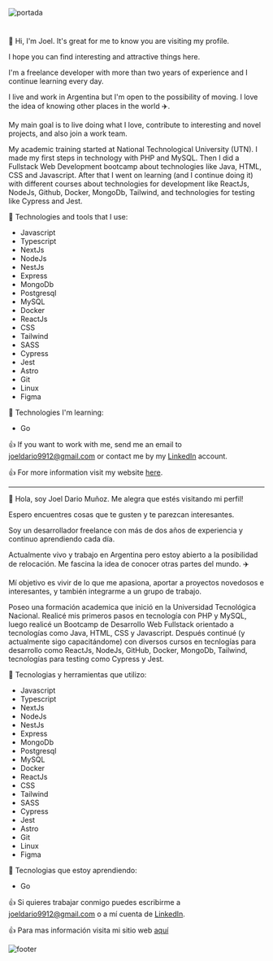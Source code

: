 ![portada](https://i.imgur.com/WHvbqUR.png "Portada Github")

#

👋 Hi, I'm Joel. It's great for me to know you are visiting my profile.

I hope you can find interesting and attractive things here.

I'm a freelance developer with more than two years of experience and I continue learning every day.

I live and work in Argentina but I'm open to the possibility of moving. I love the idea of knowing other places in the world :airplane:.

My main goal is to live doing what I love, contribute to interesting and novel projects, and also join a work team.

My academic training started at National Technological University (UTN). I made my first steps in technology with PHP and MySQL. Then I did a Fullstack Web Development bootcamp about technologies like Java, HTML, CSS and Javascript. After that I went on  learning (and I continue doing it) with different courses about technologies for development like ReactJs, NodeJs, Github, Docker, MongoDb, Tailwind, and technologies for testing like Cypress and Jest.

:wrench: Technologies and tools that I use:

* Javascript
* Typescript
* NextJs
* NodeJs
* NestJs
* Express
* MongoDb
* Postgresql
* MySQL
* Docker
* ReactJs
* CSS
* Tailwind
* SASS
* Cypress
* Jest
* Astro
* Git
* Linux
* Figma

:wrench: Technologies I'm learning:

* Go
  
:+1: If you want to work with me, send me an email to joeldario9912@gmail.com or contact me by my [LinkedIn](https://www.linkedin.com/in/joel-develop) account.

:+1: For more information visit my website [here](https://joel-develop.netlify.app).

---

👋 Hola, soy Joel Dario Muñoz. Me alegra que estés visitando mi perfil! 

Espero encuentres cosas que te gusten y te parezcan interesantes.

Soy un desarrollador freelance con más de dos años de experiencia y continuo aprendiendo cada día.

Actualmente vivo y trabajo en Argentina pero estoy abierto a la posibilidad de relocación. Me fascina la idea de conocer otras partes del mundo. :airplane:

Mí objetivo es vivir de lo que me apasiona, aportar a proyectos novedosos e interesantes, y también integrarme a un grupo de trabajo.

Poseo una formación academica que inició en la Universidad Tecnológica Nacional. Realicé mis primeros pasos en tecnología con PHP y MySQL, luego realicé un Bootcamp de Desarrollo Web Fullstack orientado a tecnologías como Java, HTML, CSS y Javascript. Después continué (y actualmente sigo capacitándome) con diversos cursos en tecnlogías para desarrollo como ReactJs, NodeJs, GitHub, Docker, MongoDb, Tailwind, tecnologías para testing como Cypress y Jest.

:wrench: Tecnologias y herramientas que utilizo:

* Javascript
* Typescript
* NextJs
* NodeJs
* NestJs
* Express
* MongoDb
* Postgresql
* MySQL
* Docker
* ReactJs
* CSS
* Tailwind
* SASS
* Cypress
* Jest
* Astro
* Git
* Linux
* Figma

:wrench: Tecnologias que estoy aprendiendo:

* Go
  
:+1: Si quieres trabajar conmigo puedes escribirme a joeldario9912@gmail.com o a mí cuenta de [LinkedIn](https://www.linkedin.com/in/joel-develop).

:+1: Para mas información visita mi sitio web [aquí](https://joel-develop.netlify.app)

![footer](https://i.imgur.com/qT4Uc2j.png "Footer Github")
